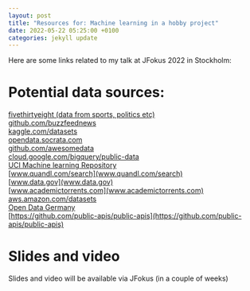 ```yaml
---
layout: post
title: "Resources for: Machine learning in a hobby project"
date: 2022-05-22 05:25:00 +0100
categories: jekyll update
---
```


Here are some links related to my talk at JFokus 2022 in Stockholm:<br>

# Potential data sources:<br>
[fivethirtyeight (data from sports, politics etc)]([data.fivethirtyeight.com)<br>
[github.com/buzzfeednews](github.com/buzzfeednews)<br>
[kaggle.com/datasets](kaggle.com/datasets)<br>
[opendata.socrata.com](opendata.socrata.com)<br>
[github.com/awesomedata](github.com/awesomedata)<br>
[cloud.google.com/bigquery/public-data](cloud.google.com/bigquery/public-data)<br>
[UCI Machine learning Repository](archive.ics.uci.edu/ml/index.php)<br>
[www.quandl.com/search](www.quandl.com/search)<br>
[www.data.gov](www.data.gov)<br>
[www.academictorrents.com](www.academictorrents.com)<br>
[aws.amazon.com/datasets](aws.amazon.com/datasets)<br>
[Open Data Germany](https://www.govdata.de/)<br>
[https://github.com/public-apis/public-apis](https://github.com/public-apis/public-apis)<br>

# Slides and video
Slides and video will be available via JFokus (in a couple of weeks)
